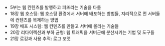 - 5부는 웹 컨텐츠를 발행하고 퍼뜨리는 기술을 다룸
- 18장 웹 호스팅: 웹 호스팅 환경에서 서버에 배포하는 방법들, 지리적으로 먼 서버들에 컨텐츠를 복제하는 방법
- 19장 배포 시스템: 웹 컨텐츠를 만들고 서버에 올리는 기술들
- 20장 리다이렉션과 부하 균형: 웹 트래픽을 서버군에 분산시키는 기법 및 도구들
- 21장 로깅과 사용 추적: 로그 포맷
